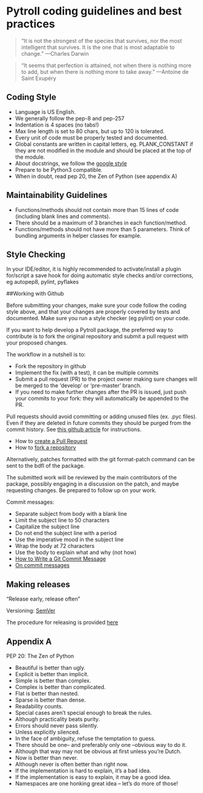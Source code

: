# Pytroll coding guidelines and best practices

> “It is not the strongest of the species that survives,
> nor the most intelligent that survives.
> It is the one that is most adaptable to change.”
—Charles Darwin

> “It seems that perfection is attained,
> not when there is nothing more to add,
> but when there is nothing more to take away.”
—Antoine de Saint Exupéry

## Coding Style

- Language is US English.
- We generally follow the pep-8 and pep-257
- Indentation is 4 spaces (no tabs!)
- Max line length is set to 80 chars, but up to 120 is tolerated.
- Every unit of code must be properly tested and documented.
- Global constants are written in capital letters, eg. PLANK_CONSTANT if they are not modified in the module and should be placed at the top of the module.
- About docstrings, we follow the [google style](https://google.github.io/styleguide/pyguide.html?showone=Comments#Comments)
- Prepare to be Python3 compatible.
- When in doubt, read pep 20, the Zen of Python (see appendix A)

## Maintainability Guidelines

- Functions/methods should not contain more than 15 lines of code (including blank lines and comments).
- There should be a maximum of 3 branches in each function/method.
- Functions/methods should not have more than 5 parameters. Think of bundling arguments in helper classes for example.

## Style Checking

In your IDE/editor, it is highly recommended to activate/install a plugin for/script a save hook for doing automatic style checks and/or corrections, eg autopep8, pylint, pyflakes

##Working with Github

Before submitting your changes, make sure your code follow the coding style above, and that your changes are properly covered by tests and documented. Make sure you run a style checker (eg pylint) on your code.

If you want to help develop a Pytroll package, the preferred way to contribute is to fork the original repository and submit a pull request with your proposed changes.

The workflow in a nutshell is to:
- Fork the repository in github
- Implement the fix (with a test), it can be multiple commits
- Submit a pull request (PR) to the project owner making sure changes will be merged to the ‘develop’ or ‘pre-master’ branch.
- If you need to make further changes after the PR is issued, just push your commits to your fork: they will automatically be appended to the PR.

Pull requests should avoid committing or adding unused files (ex. .pyc files). Even if they are deleted in future commits they should be purged from the commit history. See [this github article](https://help.github.com/articles/removing-sensitive-data-from-a-repository/) for instructions.

- How to [create a Pull Request](https://help.github.com/articles/creating-a-pull-request/)
- How to [fork a repository](https://help.github.com/articles/fork-a-repo/)

Alternatively, patches formatted with the git format-patch command can be sent to the bdfl of the package.

The submitted work will be reviewed by the main contributors of the package, possibly engaging in a discussion on the patch, and maybe requesting changes. Be prepared to follow up on your work.

Commit messages:
- Separate subject from body with a blank line
- Limit the subject line to 50 characters
- Capitalize the subject line
- Do not end the subject line with a period
- Use the imperative mood in the subject line
- Wrap the body at 72 characters
- Use the body to explain what and why (not how)
- [How to Write a Git Commit Message](http://chris.beams.io/posts/git-commit/)
- [On commit messages](http://who-t.blogspot.de/2009/12/on-commit-messages.html)

## Making releases

“Release early, release often”

Versioning: [SemVer](http://semver.org/)

The procedure for releasing is provided [here](https://github.com/pytroll/pytroll/wiki/Making-a-release)

## Appendix A

PEP 20: The Zen of Python

- Beautiful is better than ugly.
- Explicit is better than implicit.
- Simple is better than complex.
- Complex is better than complicated.
- Flat is better than nested.
- Sparse is better than dense.
- Readability counts.
- Special cases aren’t special enough to break the rules.
- Although practicality beats purity.
- Errors should never pass silently.
- Unless explicitly silenced.
- In the face of ambiguity, refuse the temptation to guess.
- There should be one– and preferably only one –obvious way to do it.
- Although that way may not be obvious at first unless you’re Dutch.
- Now is better than never.
- Although never is often better than right now.
- If the implementation is hard to explain, it’s a bad idea.
- If the implementation is easy to explain, it may be a good idea.
- Namespaces are one honking great idea – let’s do more of those!
